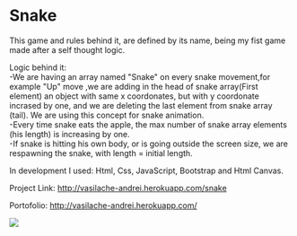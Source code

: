 # Snake #

This game and rules behind it, are defined by its name, being my fist game made after a self thought logic.

Logic behind it: <br>
-We are having an array named "Snake" on every snake movement,for example "Up" move ,we are adding in the head of snake array(First element)
an object with same x coordonates, but with y coordonate incrased by one, and we are deleting the last element from snake array (tail). 
We are using this concept for snake animation. <br>
-Every time snake eats the apple, the max number of snake array elements (his length) is increasing by one. <br>
-If snake is hitting his own body, or is going outside the screen size, we are respawning the snake, with length = initial length.


In development I used: Html, Css, JavaScript, Bootstrap and Html Canvas.


Project Link: http://vasilache-andrei.herokuapp.com/snake

Portofolio: http://vasilache-andrei.herokuapp.com/

<img src="http://vasilache-andrei.herokuapp.com/portofolioGifs/snake.gif">

